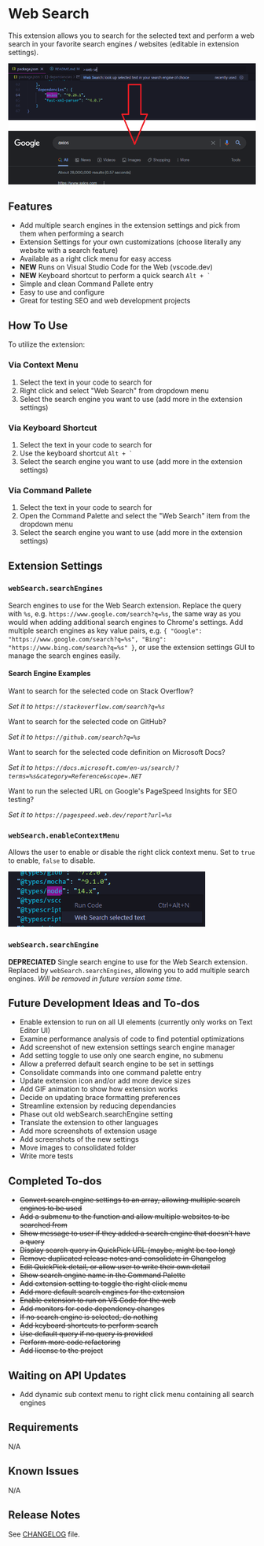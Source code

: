 # Web Search

This extension allows you to search for the selected text and perform a web search in your favorite search engines / websites (editable in extension settings).

![Example of Web Search being used on a code snippet, also displaying result of running the extension from Google](web-search.png)

## Features

- Add multiple search engines in the extension settings and pick from them when performing a search
- Extension Settings for your own customizations (choose literally any website with a search feature)
- Available as a right click menu for easy access
- **NEW** Runs on Visual Studio Code for the Web (vscode.dev)
- **NEW** Keyboard shortcut to perform a quick search ```Alt + ` ``` 
- Simple and clean Command Pallete entry
- Easy to use and configure
- Great for testing SEO and web development projects

## How To Use

To utilize the extension:

### Via Context Menu

1. Select the text in your code to search for
2. Right click and select "Web Search" from dropdown menu
3. Select the search engine you want to use (add more in the extension settings)

### Via Keyboard Shortcut

1. Select the text in your code to search for
2. Use the keyboard shortcut ```Alt + ` ``` 
3. Select the search engine you want to use (add more in the extension settings)

### Via Command Pallete

1. Select the text in your code to search for
2. Open the Command Palette and select the "Web Search" item from the dropdown menu
3. Select the search engine you want to use (add more in the extension settings)

## Extension Settings

### `webSearch.searchEngines`

Search engines to use for the Web Search extension. Replace the query with `%s`, e.g. `https://www.google.com/search?q=%s`, the same way as you would when adding additional search engines to Chrome's settings. Add multiple search engines as key value pairs, e.g. `{ "Google": "https://www.google.com/search?q=%s", "Bing": "https://www.bing.com/search?q=%s" }`, or use the extension settings GUI to manage the search engines easily.

#### Search Engine Examples

Want to search for the selected code on Stack Overflow?

*Set it to `https://stackoverflow.com/search?q=%s`*

Want to search for the selected code on GitHub?

*Set it to `https://github.com/search?q=%s`*

Want to search for the selected code definition on Microsoft Docs?

*Set it to `https://docs.microsoft.com/en-us/search/?terms=%s&category=Reference&scope=.NET`*

Want to run the selected URL on Google's PageSpeed Insights for SEO testing?

*Set it to `https://pagespeed.web.dev/report?url=%s`*

### `webSearch.enableContextMenu`

Allows the user to enable or disable the right click context menu. Set to `true` to enable, `false` to disable.

![Example of Web Search being used on a code snippet from the right click context menu](web-search-context-menu.png)

### `webSearch.searchEngine`

**DEPRECIATED** Single search engine to use for the Web Search extension.
Replaced by `webSearch.searchEngines`, allowing you to add multiple search engines.
*Will be removed in future version some time.*

## Future Development Ideas and To-dos

- Enable extension to run on all UI elements (currently only works on Text Editor UI)
- Examine performance analysis of code to find potential optimizations
- Add screenshot of new extension settings search engine manager
- Add setting toggle to use only one search engine, no submenu
- Allow a preferred default search engine to be set in settings
- Consolidate commands into one command palette entry
- Update extension icon and/or add more device sizes
- Add GIF animation to show how extension works
- Decide on updating brace formatting preferences
- Streamline extension by reducing dependancies 
- Phase out old webSearch.searchEngine setting
- Translate the extension to other languages
- Add more screenshots of extension usage
- Add screenshots of the new settings
- Move images to consolidated folder
- Write more tests

## Completed To-dos

- ~~Convert search engine settings to an array, allowing multiple search engines to be used~~
- ~~Add a submenu to the function and allow multiple websites to be searched from~~
- ~~Show message to user if they added a search engine that doesn't have a query~~
- ~~Display search query in QuickPick URL (maybe, might be too long)~~
- ~~Remove duplicated release notes and consolidate in Changelog~~
- ~~Edit QuickPick detail, or allow user to write their own detail~~
- ~~Show search engine name in the Command Palette~~
- ~~Add extension setting to toggle the right click menu~~
- ~~Add more default search engines for the extension~~
- ~~Enable extension to run on VS Code for the web~~
- ~~Add monitors for code dependency changes~~
- ~~If no search engine is selected, do nothing~~
- ~~Add keyboard shortcuts to perform search~~
- ~~Use default query if no query is provided~~
- ~~Perform more code refactoring~~
- ~~Add license to the project~~

## Waiting on API Updates

- Add dynamic sub context menu to right click menu containing all search engines

## Requirements

N/A

## Known Issues

N/A

## Release Notes

See [CHANGELOG](https://github.com/BenRogersWPG/WebSearch/blob/master/CHANGELOG.md) file.